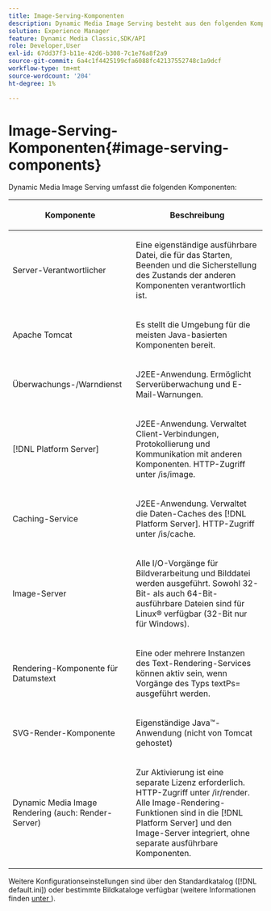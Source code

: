 ```yaml
---
title: Image-Serving-Komponenten
description: Dynamic Media Image Serving besteht aus den folgenden Komponenten.
solution: Experience Manager
feature: Dynamic Media Classic,SDK/API
role: Developer,User
exl-id: 67dd37f3-b11e-42d6-b308-7c1e76a8f2a9
source-git-commit: 6a4c1f4425199cfa6088fc42137552748c1a9dcf
workflow-type: tm+mt
source-wordcount: '204'
ht-degree: 1%

---
```


# Image-Serving-Komponenten{#image-serving-components}

Dynamic Media Image Serving umfasst die folgenden Komponenten:

<table id="table_534AF33FE5C4453EACAE0DF35E8E3B63"> 
 <thead> 
  <tr> 
   <th colname="col1" class="entry"> <p>Komponente </p> </th> 
   <th colname="col2" class="entry"> <p>Beschreibung </p> </th> 
  </tr>
 </thead>
 <tbody> 
  <tr> 
   <td colname="col1"> <p>Server-Verantwortlicher </p> </td> 
   <td colname="col2"> <p>Eine eigenständige ausführbare Datei, die für das Starten, Beenden und die Sicherstellung des Zustands der anderen Komponenten verantwortlich ist. </p> </td> 
  </tr> 
  <tr> 
   <td colname="col1"> <p>Apache Tomcat </p> </td> 
   <td colname="col2"> <p>Es stellt die Umgebung für die meisten Java-basierten Komponenten bereit. </p> </td> 
  </tr> 
  <tr> 
   <td colname="col1"> <p>Überwachungs-/Warndienst </p> </td> 
   <td colname="col2"> <p>J2EE-Anwendung. Ermöglicht Serverüberwachung und E-Mail-Warnungen. </p> </td> 
  </tr> 
  <tr> 
   <td colname="col1"> <p>[!DNL Platform Server] </p> </td> 
   <td colname="col2"> <p>J2EE-Anwendung. Verwaltet Client-Verbindungen, Protokollierung und Kommunikation mit anderen Komponenten. HTTP-Zugriff unter <span class="filepath"> /is/image</span>. </p> </td> 
  </tr> 
  <tr> 
   <td colname="col1"> <p>Caching-Service </p> </td> 
   <td colname="col2"> <p>J2EE-Anwendung. Verwaltet die Daten-Caches des [!DNL Platform Server]. HTTP-Zugriff unter /is/cache. </p> </td> 
  </tr> 
  <tr> 
   <td colname="col1"> <p>Image-Server </p> </td> 
   <td colname="col2"> <p>Alle I/O-Vorgänge für Bildverarbeitung und Bilddatei werden ausgeführt. Sowohl 32-Bit- als auch 64-Bit-ausführbare Dateien sind für Linux® verfügbar (32-Bit nur für Windows). </p> </td> 
  </tr> 
  <tr> 
   <td colname="col1"> <p>Rendering-Komponente für Datumstext </p> </td> 
   <td colname="col2"> <p>Eine oder mehrere Instanzen des Text-Rendering-Services können aktiv sein, wenn <span class="codeph"> Vorgänge des Typs textPs=</span> ausgeführt werden. </p> </td> 
  </tr> 
  <tr> 
   <td colname="col1"> <p>SVG-Render-Komponente </p> </td> 
   <td colname="col2"> <p>Eigenständige Java™-Anwendung (nicht von Tomcat gehostet) </p> </td> 
  </tr> 
  <tr> 
   <td colname="col1"> <p>Dynamic Media Image Rendering (auch: Render-Server) </p> </td> 
   <td colname="col2"> <p>Zur Aktivierung ist eine separate Lizenz erforderlich. HTTP-Zugriff unter <span class="filepath"> /ir/render</span>. Alle Image-Rendering-Funktionen sind in die [!DNL Platform Server] und den Image-Server integriert, ohne separate ausführbare Komponenten. </p> </td> 
  </tr> 
 </tbody> 
</table>

Weitere Konfigurationseinstellungen sind über den Standardkatalog ([!DNL default.ini]) oder bestimmte Bildkataloge verfügbar (weitere Informationen finden [ unter ](../../is-api/image-catalog/image-serving-api-ref/c-image-catalog-reference/c-overview/c-overview.md#concept-9ce2b6a133de45f783e95cabc5810ac3)).
